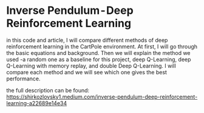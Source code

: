 # Inverse Pendulum - Deep Reinforcement Learning
in this code and article, I will compare different methods of deep reinforcement learning in the CartPole environment. At first, I will go through the basic equations and background. Then we will explain the method we used -a random one as a baseline for this project, deep Q-Learning, deep Q-Learning with memory replay, and double Deep Q-Learning. I will compare each method and we will see which one gives the best performance.

the full description can be found: https://shirkozlovsky1.medium.com/inverse-pendulum-deep-reinforcement-learning-a22689e14e34
